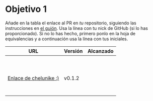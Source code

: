 # Objetivo 1

Añade en la tabla el enlace al PR en *tu* repositorio, siguiendo las
instrucciones en [el
guión](http://jj.github.io/IV/documentos/proyecto/1.Planificacion). Usa la línea
con tu nick de GitHub (si lo has proporcionado). Si no lo has hecho, primero
ponlo en la hoja de equivalencias y a continuación usa la línea con tus
iniciales.

| URL                                   | Versión | Alcanzado |
|---------------------------------------|---------|-----------|
| <!-- Enlace de jacarmona364 -->       |         |           |
| <!-- Enlace de nachoescalona -->      |         |           |
| <!-- Enlace de oscar0310 -->          |         |           |
| <!-- Enlace de G G J Á -->            |         |           |
| <!-- Enlace de gosema -->             |         |           |
| <!-- Enlace de gabrielherreraloz -->  |         |           |
| <!-- Enlace de chemalc05 -->          |         |           |
| <!-- Enlace de L C L -->              |         |           |
| <!-- Enlace de jorgelopez-ugr -->     |         |           |
| <!-- Enlace de M S D L L -->          |         |           |
| [Enlace de chelunike :)](https://github.com/chelunike/didactic-chainsaw/pull/3)  | v0.1.2  |   |
| <!-- Enlace de jvrqc -->              |         |           |
| <!-- Enlace de GabrielFranciscoSM --> |         |           |
| <!-- Enlace de S H G -->              |         |           |
| <!-- Enlace de FlorinTodor -->        |         |           |
| <!-- Enlace de V H -->                |         |           |
| <!-- Enlace de V G H -->              |         |           |
| <!-- Enlace de Y L -->                |         |           |
